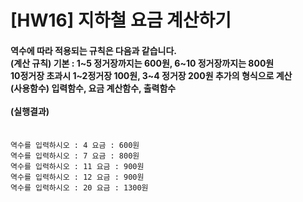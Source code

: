 # [HW16] 지하철 요금 계산하기
<h4>
역수에 따라 적용되는 규칙은 다음과 같습니다.</br>
(계산 규칙) 기본 : 1~5 정거장까지는 600원, 6~10 정거장까지는 800원</br>
10정거장 초과시 1~2정거장 100원, 3~4 정거장 200원 추가의 형식으로 계산</br>
(사용함수) 입력함수, 요금 계산함수, 출력함수
</br></br>
(실행결과)
</br></br></h4>

```
역수를 입력하시오 : 4 요금 : 600원
역수를 입력하시오 : 7 요금 : 800원
역수를 입력하시오 : 11 요금 : 900원
역수를 입력하시오 : 12 요금 : 900원
역수를 입력하시오 : 20 요금 : 1300원
```